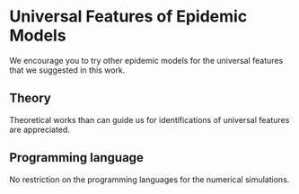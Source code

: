 # Universal Features of Epidemic Models

We encourage you to try other epidemic models for the universal features that we suggested in this work. 

## Theory

Theoretical works than can guide us for identifications of universal features are appreciated.

## Programming language

No restriction on the programming languages for the numerical simulations.
